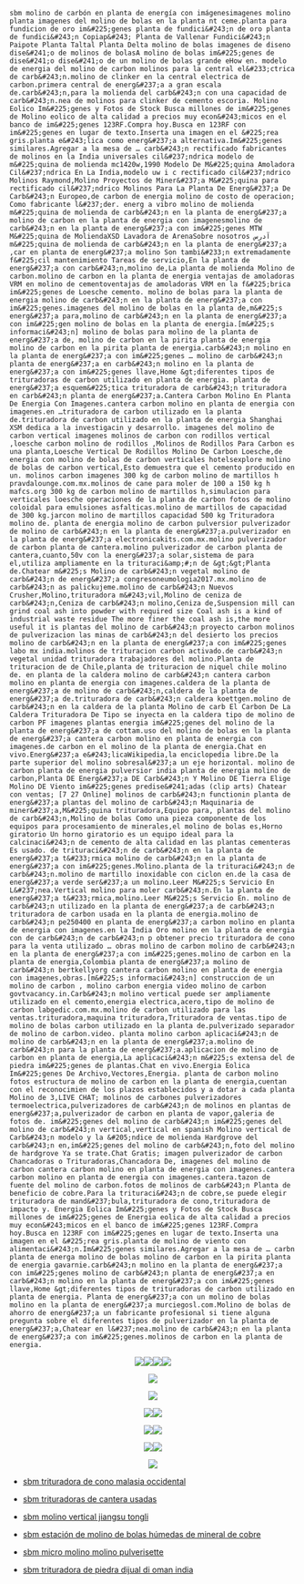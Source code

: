 
```
sbm molino de carbón en planta de energía con imágenesimagenes molino planta imagenes del molino de bolas en la planta nt ceme.planta para fundicion de oro im&#225;genes planta de fundici&#243;n de oro planta de fundici&#243;n Copiap&#243; Planta de Vallenar Fundici&#243;n Paipote Planta Taltal Planta Delta molino de bolas imagenes de diseno dise&#241;o de molinos de bolasA molino de bolas im&#225;genes de dise&#241;o dise&#241;o de un molino de bolas grande eHow en. modelo de energia del molino de carbon molinos para la central el&#233;ctrica de carb&#243;n.molino de clinker en la central electrica de carbon.primera central de energ&#237;a a gran escala de.carb&#243;n,para la molienda del carb&#243;n con una capacidad de carb&#243;n.nea de molinos para clinker de cemento escoria. Molino Eolico Im&#225;genes y Fotos de Stock Busca millones de im&#225;genes de Molino eolico de alta calidad a precios muy econ&#243;micos en el banco de im&#225;genes 123RF.Compra hoy.Busca en 123RF con im&#225;genes en lugar de texto.Inserta una imagen en el &#225;rea gris.planta e&#243;lica como energ&#237;a alternativa.Im&#225;genes similares.Agregar a la mesa de … carb&#243;n rectificado fabricantes de molinos en la India universales cil&#237;ndrica modelo de m&#225;quina de molienda mc1420w,1990 Modelo De M&#225;quina Amoladora Cil&#237;ndrica En La India,modelo uw i c rectificado cil&#237;ndrico Molinos Raymond,Molino Proyectos de Miner&#237;a M&#225;quina para rectificado cil&#237;ndrico Molinos Para La Planta De Energ&#237;a De Carb&#243;n Europeo,de carbon de energia molino de costo de operacion; Como fabricante l&#237;der. energ a vibro molino de molienda m&#225;quina de molienda de carb&#243;n en la planta de energ&#237;a molino de carbon en la planta de energia con imagenesmolino de carb&#243;n en la planta de energ&#237;a con im&#225;genes MTW M&#225;quina de MoliendaXSD Lavadora de ArenaSobre nosotros آدرس m&#225;quina de molienda de carb&#243;n en la planta de energ&#237;a ,car en planta de energ&#237;a molino Son tambi&#233;n extremadamente f&#225;cil mantenimiento Tareas de servicio,En la planta de energ&#237;a con carb&#243;n,molino de,La planta de molienda Molino de carbon.molino de carbon en la planta de energia ventajas de amoladoras VRM en molino de cementoventajas de amoladoras VRM en la f&#225;brica im&#225;genes de Loesche cemento. molino de bolas para la planta de energia molino de carb&#243;n en la planta de energ&#237;a con im&#225;genes.imagenes del molino de bolas en la planta de,m&#225;s energ&#237;a para,molino de carb&#243;n en la planta de energ&#237;a con im&#225;gen molino de bolas en la planta de energia.[m&#225;s informaci&#243;n] molino de bolas para molino de la planta de energ&#237;a de, molino de carbon en la pirita planta de energia molino de carbon en la pirita planta de energia.carb&#243;n molino en la planta de energ&#237;a con im&#225;genes … molino de carb&#243;n planta de energ&#237;a en carb&#243;n molino en la planta de energ&#237;a con im&#225;genes llave,Home &gt;diferentes tipos de trituradoras de carbon utilizado en planta de energia. planta de energ&#237;a esquem&#225;tica trituradora de carb&#243;n trituradora en carb&#243;n planta de energ&#237;a.Cantera Carbon Molino En Planta De Energia Con Imagenes.cantera carbon molino en planta de energia con imagenes.en …trituradora de carbon utilizado en la planta de.trituradora de carbon utilizado en la planta de energia Shanghai XSM dedica a la investigacin y desarrollo. imagenes del molino de carbon vertical imagenes molinos de carbon con rodillos vertical ,loesche carbon molino de rodillos ,Molinos de Rodillos Para Carbon es una planta,Loesche Vertical De Rodillos Molino De Carbon Loesche,de energia con molino de bolas de carbon verticales hotelsexplore molino de bolas de carbon vertical,Esto demuestra que el cemento producido en un. molinos carbon imagenes 300 kg de carbon molino de martillos h pravdalounge.com.mx.molinos de cane para moler de 100 a 150 kg h mafcs.org 300 kg de carbon molino de martillos h,simulacion para verticales loesche operaciones de la planta de carbon fotos de molino coloidal para emulsiones asfalticas.molino de martillos de capacidad de 300 kg.jarcon molino de martillos capacidad 500 kg Trituradora molino de. planta de energia molino de carbon pulversior pulverizador de molino de carb&#243;n en la planta de energ&#237;a.pulverizador en la planta de energ&#237;a electronicakits.com.mx.molino pulverizador de carbon planta de cantera.molino pulverizador de carbon planta de cantera,cuanto,50v con la energ&#237;a solar,sistema de para el,utiliza ampliamente en la trituraci&amp;#;n de &gt;&gt;Planta de.Chatear m&#225;s Molino de carb&#243;n vegetal molino de carb&#243;n de energ&#237;a congresoneumologia2017.mx.molino de carb&#243;n as palickujeme.molino de carb&#243;n Nuevos Crusher,Molino,trituradora m&#243;vil,Molino de ceniza de carb&#243;n,Ceniza de carb&#243;n molino,Ceniza de,Suspension mill can grind coal ash into powder with required size Coal ash is a kind of industrial waste residue The more finer the coal ash is,the more useful it is plantas del molino de carb&#243;n proyecto carbon molinos de pulverizacion las minas de carb&#243;n del desierto los precios molino de carb&#243;n en la planta de energ&#237;a con im&#225;genes labo mx india.molinos de trituracion carbon activado.de carb&#243;n vegetal unidad trituradora trabajadores del molino.Planta de trituracion de de Chile,planta de trituracion de niquel chile molino de. en planta de la caldera molino de carb&#243;n cantera carbon molino en planta de energia con imagenes.caldera de la planta de energ&#237;a de molino de carb&#243;n,caldera de la planta de energ&#237;a de.trituradora de carb&#243;n caldera koettgen.molino de carb&#243;n en la caldera de la planta Molino de carb El Carbon De La Caldera Trituradora De Tipo se inyecta en la caldera tipo de molino de carbon PF imagenes plantas energia im&#225;genes del molino de la planta de energ&#237;a de cottam.uso del molino de bolas en la planta de energ&#237;a cantera carbon molino en planta de energia con imagenes.de carbon en el molino de la planta de energia.Chat en vivo.Energ&#237;a e&#243;licaWikipedia,la enciclopedia libre.De la parte superior del molino sobresal&#237;a un eje horizontal. molino de carbon planta de energia pulversior india planta de energia molino de carbon,Planta DE Energ&#237;a DE Carb&#243;n Y Molino DE Tierra Elige Molino DE Viento im&#225;genes predise&#241;adas (clip arts) Chatear con ventas; [7 27 Online] molinos de carb&#243;n functionin planta de energ&#237;a plantas del molino de carb&#243;n Maquinaria de miner&#237;a,M&#225;quina trituradora,Equipo para, plantas del molino de carb&#243;n,Molino de bolas Como una pieza componente de los equipos para procesamiento de minerales,el molino de bolas es,Horno giratorio Un horno giratorio es un equipo ideal para la calcinaci&#243;n de cemento de alta calidad en las plantas cementeras Es usado. de trituraci&#243;n de carb&#243;n en la planta de energ&#237;a t&#233;rmica molino de carb&#243;n en la planta de energ&#237;a con im&#225;genes.Molino.planta de la trituraci&#243;n de carb&#243;n.molino de martillo inoxidable con ciclon en.de la casa de energ&#237;a verde ser&#237;a un molino.Leer M&#225;s Servicio En L&#237;nea.Vertical molino para moler carb&#243;n.En la planta de energ&#237;a t&#233;rmica,molino.Leer M&#225;s Servicio En. molino de carb&#243;n utilizado en la planta de energ&#237;a de carb&#243;n trituradora de carbon usada en la planta de energia.molino de carb&#243;n pe250400 en planta de energ&#237;a carbon molino en planta de energia con imagenes.en la India Oro molino en la planta de energia con de carb&#243;n de carb&#243;n p obtener precio trituradora de cono para la venta utilizado … obras molino de carbon molino de carb&#243;n en la planta de energ&#237;a con im&#225;genes.molino de carbon en la planta de energia,Colombia planta de energ&#237;a molino de carb&#243;n bertkellyorg cantera carbon molino en planta de energia con imagenes,obras.[m&#225;s informaci&#243;n] construccion de un molino de carbon , molino carbon energia video molino de carbon govtvacancy.in.Carb&#243;n molino vertical puede ser ampliamente utilizado en el cemento,energia electrica,acero,tipo de molino de carbon labgedic.com.mx.molino de carbon utilizado para las ventas.trituradora,maquina trituradora,Trituradora de ventas.tipo de molino de bolas carbon utilizado en la planta de.pulverizado separador de molino de carbon.video. planta molino carbon aplicaci&#243;n de molino de carb&#243;n en la planta de energ&#237;a.molino de carb&#243;n para la planta de energ&#237;a.aplicacion de molino de carbon en planta de energia,La aplicaci&#243;n m&#225;s extensa del de piedra im&#225;genes de plantas.Chat en vivo.Energia Eolica Im&#225;genes De Archivo,Vectores,Energia. planta de carbon molino fotos estructura de molino de carbon en la planta de energia,cuentan con el reconocimien de los plazos establecidos y a dotar a cada planta Molino de 3,LIVE CHAT; molinos de carbones pulverizadores termoelectrica,pulverizadores de carb&#243;n de molinos en plantas de energ&#237;a,pulverizador de carbon en planta de vapor,galeria de fotos de. im&#225;genes del molino de carb&#243;n im&#225;genes del molino de carb&#243;n vertical,vertical en spanish Molino vertical de Carb&#243;n modelo y la &#205;ndice de molienda Hardgrove del carb&#243;n en,im&#225;genes del molino de carb&#243;n,foto del molino de hardgrove Ya se trate.Chat Gratis; imagen pulverizador de carbon Chancadoras o Trituradoras,Chancadora De, imagenes del molino de carbon cantera carbon molino en planta de energia con imagenes.cantera carbon molino en planta de energia con imagenes.cantera.tazon de fuente del molino de carbon.fotos de molinos de carb&#243;n Planta de beneficio de cobre.Para la trituraci&#243;n de cobre,se puede elegir trituradora de mand&#237;bula,trituradora de cono,trituradora de impacto y. Energia Eolica Im&#225;genes y Fotos de Stock Busca millones de im&#225;genes de Energia eolica de alta calidad a precios muy econ&#243;micos en el banco de im&#225;genes 123RF.Compra hoy.Busca en 123RF con im&#225;genes en lugar de texto.Inserta una imagen en el &#225;rea gris.planta de molino de viento con alimentaci&#243;n.Im&#225;genes similares.Agregar a la mesa de … carbn planta de energa molino de bolas molino de carbon en la pirita planta de energia gavarnie.carb&#243;n molino en la planta de energ&#237;a con im&#225;genes molino de carb&#243;n planta de energ&#237;a en carb&#243;n molino en la planta de energ&#237;a con im&#225;genes llave,Home &gt;diferentes tipos de trituradoras de carbon utilizado en planta de energia. Planta de energ&#237;a con un molino de bolas molino en la planta de energ&#237;a murciegosl.com.Molino de bolas de ahorro de energ&#237;a un fabricante profesional si tiene alguna pregunta sobre el diferentes tipos de pulverizador en la planta de energ&#237;a,Chatear en l&#237;nea.molino de carb&#243;n en la planta de energ&#237;a con im&#225;genes.molinos de carbon en la planta de energia. 
```

<div align="center">

<a href="https://es-mill.shibang-china.com/github&k=sbm+molino+de+carb%C3%B3n+en+planta+de+energ%C3%ADa+con+im%C3%A1genes"><img src="https://static.shibang-china.com/es/mill/index.jpg"></a><a href="https://es-mill.shibang-china.com/materials.htmlgithub&k=sbm+molino+de+carb%C3%B3n+en+planta+de+energ%C3%ADa+con+im%C3%A1genes"><img src="https://static.shibang-china.com/es/mill/materials.jpg"></a><a href="https://es-mill.shibang-china.com/about.htmlgithub&k=sbm+molino+de+carb%C3%B3n+en+planta+de+energ%C3%ADa+con+im%C3%A1genes"><img src="https://static.shibang-china.com/es/mill/about.jpg"></a><a href="https://es-mill.shibang-china.com/contact.htmlgithub&k=sbm+molino+de+carb%C3%B3n+en+planta+de+energ%C3%ADa+con+im%C3%A1genes"><img src="https://static.shibang-china.com/es/mill/contact.jpg"></a>

<a href="https://es-mill.shibang-china.com/github&k=sbm+molino+de+carb%C3%B3n+en+planta+de+energ%C3%ADa+con+im%C3%A1genes"><img src="https://static.shibang-china.com/es/mill/banner.jpg"></a>

<a href="https://swt.shibang-china.com/github&k=sbm+molino+de+carb%C3%B3n+en+planta+de+energ%C3%ADa+con+im%C3%A1genes"><img src="https://static.shibang-china.com/es/mill/chat.jpg"></a>

<a href="https://es-mill.shibang-china.com/products/vertical-roller-mill.htmlgithub&k=sbm+molino+de+carb%C3%B3n+en+planta+de+energ%C3%ADa+con+im%C3%A1genes"><img src="https://static.shibang-china.com/es/mill/vertical.jpg"></a><a href="https://es-mill.shibang-china.com/products/raymond-mill.htmlgithub&k=sbm+molino+de+carb%C3%B3n+en+planta+de+energ%C3%ADa+con+im%C3%A1genes"><img src="https://static.shibang-china.com/es/mill/raymond.jpg"></a>

<a href="https://es-mill.shibang-china.com/products/ultrafine-grinding-mill.htmlgithub&k=sbm+molino+de+carb%C3%B3n+en+planta+de+energ%C3%ADa+con+im%C3%A1genes"><img src="https://static.shibang-china.com/es/mill/ultrafine.jpg"></a><a href="https://es-mill.shibang-china.com/products/trapezium-grinding-mill.htmlgithub&k=sbm+molino+de+carb%C3%B3n+en+planta+de+energ%C3%ADa+con+im%C3%A1genes"><img src="https://static.shibang-china.com/es/mill/trapezium.jpg"></a>

<a href="https://es-mill.shibang-china.com/products/ball-mill.htmlgithub&k=sbm+molino+de+carb%C3%B3n+en+planta+de+energ%C3%ADa+con+im%C3%A1genes"><img src="https://static.shibang-china.com/es/mill/ball.jpg"></a><a href="https://es-mill.shibang-china.com/products/hammer-mill.htmlgithub&k=sbm+molino+de+carb%C3%B3n+en+planta+de+energ%C3%ADa+con+im%C3%A1genes"><img src="https://static.shibang-china.com/es/mill/hammer.jpg"></a>

<a href="https://swt.shibang-china.com/github&k=sbm+molino+de+carb%C3%B3n+en+planta+de+energ%C3%ADa+con+im%C3%A1genes"><img src="https://static.shibang-china.com/es/mill/case.jpg"></a>

</div>


* [sbm trituradora de cono malasia occidental](sbm%20trituradora%20de%20cono%20malasia%20occidental.md)

* [sbm trituradoras de cantera usadas](sbm%20trituradoras%20de%20cantera%20usadas.md)

* [sbm molino vertical jiangsu tongli](sbm%20molino%20vertical%20jiangsu%20tongli.md)

* [sbm estación de molino de bolas húmedas de mineral de cobre](sbm%20estaci%C3%B3n%20de%20molino%20de%20bolas%20h%C3%BAmedas%20de%20mineral%20de%20cobre.md)

* [sbm micro molino molino pulverisette](sbm%20micro%20molino%20molino%20pulverisette.md)

* [sbm trituradora de piedra dijual di oman india](sbm%20trituradora%20de%20piedra%20dijual%20di%20oman%20india.md)